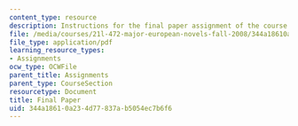 ```yaml
---
content_type: resource
description: Instructions for the final paper assignment of the course.
file: /media/courses/21l-472-major-european-novels-fall-2008/344a18610a234d77837ab5054ec7b6f6_paper3.pdf
file_type: application/pdf
learning_resource_types:
- Assignments
ocw_type: OCWFile
parent_title: Assignments
parent_type: CourseSection
resourcetype: Document
title: Final Paper
uid: 344a1861-0a23-4d77-837a-b5054ec7b6f6
---
```


